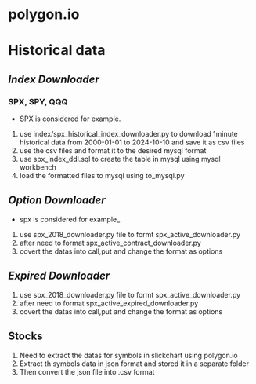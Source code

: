 # polygon.io

# Historical data 
## _Index Downloader_
### SPX, SPY, QQQ

- SPX is considered for example. 
1. use index/spx_historical_index_downloader.py to download 1minute historical data from 2000-01-01 to 2024-10-10 and save it as csv files 
2. use the csv files and format it to the desired mysql format 
3. use spx_index_ddl.sql to create the table in mysql using mysql workbench 
4. load the formatted files to mysql using to_mysql.py

## _Option Downloader_
- spx is considered for example_

1. use spx_2018_downloader.py file to formt spx_active_downloader.py
2. after need to format spx_active_contract_downloader.py
3. covert the datas into call,put and change the format as options

## _Expired Downloader_

1. use spx_2018_downloader.py file to formt spx_active_downloader.py
2. after need to format spx_active_expired_downloader.py
3. covert the datas into call,put and change the format as options
   
## Stocks

1. Need to extract the datas for symbols in slickchart using polygon.io
2. Extract th symbols data in json format and stored it in a separate folder
3. Then convert the json file into .csv format
